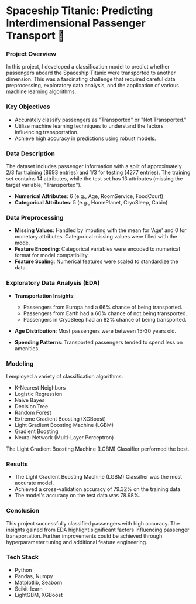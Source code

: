 #   Spaceship Titanic: Predicting Interdimensional Passenger Transport 🚀

###   Project Overview

In this project, I developed a classification model to predict whether passengers aboard the Spaceship Titanic were transported to another dimension. This was a fascinating challenge that required careful data preprocessing, exploratory data analysis, and the application of various machine learning algorithms.

###   Key Objectives

* Accurately classify passengers as "Transported" or "Not Transported."
* Utilize machine learning techniques to understand the factors influencing transportation.
* Achieve high accuracy in predictions using robust models.

###   Data Description

The dataset includes passenger information with a split of approximately 2/3 for training (8693 entries) and 1/3 for testing (4277 entries). The training set contains 14 attributes, while the test set has 13 attributes (missing the target variable, "Transported").

* **Numerical Attributes**: 6 (e.g., Age, RoomService, FoodCourt)
* **Categorical Attributes**: 5 (e.g., HomePlanet, CryoSleep, Cabin)

###   Data Preprocessing

* **Missing Values**: Handled by imputing with the mean for 'Age' and 0 for monetary attributes. Categorical missing values were filled with the mode.
* **Feature Encoding**: Categorical variables were encoded to numerical format for model compatibility.
* **Feature Scaling**: Numerical features were scaled to standardize the data.

###   Exploratory Data Analysis (EDA)

* **Transportation Insights**:

    * Passengers from Europa had a 66% chance of being transported.
    * Passengers from Earth had a 60% chance of not being transported.
    * Passengers in CryoSleep had an 82% chance of being transported.
* **Age Distribution**: Most passengers were between 15-30 years old.
* **Spending Patterns**: Transported passengers tended to spend less on amenities.

###   Modeling

I employed a variety of classification algorithms:

* K-Nearest Neighbors
* Logistic Regression
* Naive Bayes
* Decision Tree
* Random Forest
* Extreme Gradient Boosting (XGBoost)
* Light Gradient Boosting Machine (LGBM)
* Gradient Boosting
* Neural Network (Multi-Layer Perceptron)

The Light Gradient Boosting Machine (LGBM) Classifier performed the best.

###   Results

* The Light Gradient Boosting Machine (LGBM) Classifier was the most accurate model.
* Achieved a cross-validation accuracy of 79.32% on the training data.
* The model's accuracy on the test data was 78.98%.

###   Conclusion

This project successfully classified passengers with high accuracy. The insights gained from EDA highlight significant factors influencing passenger transportation. Further improvements could be achieved through hyperparameter tuning and additional feature engineering.

###   Tech Stack

* Python
* Pandas, Numpy
* Matplotlib, Seaborn
* Scikit-learn
* LightGBM, XGBoost
